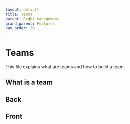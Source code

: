 ```yaml
---
layout: default
title: Teams
parent: Right management
grand_parent: Features
nav_order: 20
---
```


# Teams
This file explains what are teams and how to build a team.

## What is a team


## Back


## Front

